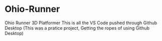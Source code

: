 # Ohio-Runner
Ohio Runner 3D Platformer
This is all the VS Code pushed through Github Desktop
(This was a pratice project, Getting the ropes of using Github Desktop)
